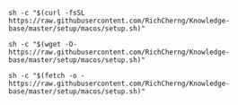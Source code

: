 
`sh -c "$(curl -fsSL https://raw.githubusercontent.com/RichCherng/Knowledge-base/master/setup/macos/setup.sh)"`

`sh -c "$(wget -O- https://raw.githubusercontent.com/RichCherng/Knowledge-base/master/setup/macos/setup.sh)"`

`sh -c "$(fetch -o - https://raw.githubusercontent.com/RichCherng/Knowledge-base/master/setup/macos/setup.sh)"`
